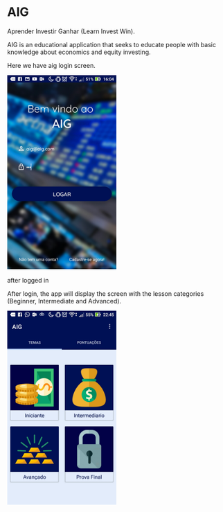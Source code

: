 # AIG
Aprender Investir Ganhar (Learn Invest Win).

AIG is an educational application that seeks to educate people with basic knowledge about economics and equity investing.


Here we have aig login screen.

<img src="aigfotos/login.jpeg" width="50%"></img>


after logged in

After login, the app will display the screen with the lesson categories (Beginner, Intermediate and Advanced).

<img src="aigfotos/categorias.jpeg" width="50%"></img>

